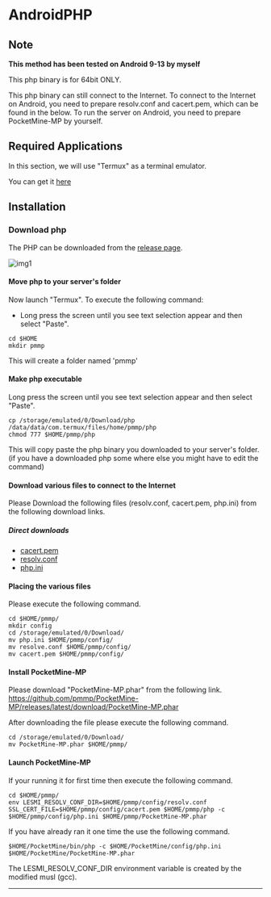 # AndroidPHP

## Note
**This method has been tested on Android 9-13 by myself**

This php binary is for 64bit ONLY.

This php binary can still connect to the Internet.
To connect to the Internet on Android, you need to prepare resolv.conf and cacert.pem, which can be found in the below.
To run the server on Android, you need to prepare PocketMine-MP by yourself.

## Required Applications
In this section, we will use "Termux" as a terminal emulator.

You can get it [here](https://github.com/termux/termux-app?)

## Installation
### Download php
The PHP can be downloaded from the [release page](https://github.com/JankleDev/AndroidPHP/releases).

![img1](https://user-images.githubusercontent.com/17798680/73345192-f9324300-42c6-11ea-9036-c162bf03c5bd.png)

#### Move php to your server's folder
Now launch "Termux".
To execute the following command:
 - Long press the screen until you see text selection appear and then select "Paste".

```
cd $HOME
mkdir pmmp
```

This will create a folder named 'pmmp'

#### Make php executable

Long press the screen until you see text selection appear and then select "Paste".

```
cp /storage/emulated/0/Download/php /data/data/com.termux/files/home/pmmp/php
chmod 777 $HOME/pmmp/php
```
This will copy paste the php binary you downloaded to your server's folder. (if you have a downloaded php some where else you might have to edit the command)

#### Download various files to connect to the Internet
Please Download the following files (resolv.conf, cacert.pem, php.ini) from the following download links.

##### Direct downloads
- [cacert.pem](https://curl.haxx.se/ca/cacert.pem)
- [resolv.conf](https://www.dropbox.com/s/xwta1aobds1557e/resolv.conf?dl=1)
- [php.ini](https://github.com/JankleDev/AndroidPHP/releases/latest/download/php.ini)

#### Placing the various files

Please execute the following command.
```
cd $HOME/pmmp/
mkdir config
cd /storage/emulated/0/Download/
mv php.ini $HOME/pmmp/config/
mv resolve.conf $HOME/pmmp/config/
mv cacert.pem $HOME/pmmp/config/
```

#### Install PocketMine-MP
Please download "PocketMine-MP.phar" from the following link.
https://github.com/pmmp/PocketMine-MP/releases/latest/download/PocketMine-MP.phar

After downloading the file please execute the following command.
```
cd /storage/emulated/0/Download/
mv PocketMine-MP.phar $HOME/pmmp/
```

#### Launch PocketMine-MP
If your running it for first time then execute the following command.
```
cd $HOME/pmmp/
env LESMI_RESOLV_CONF_DIR=$HOME/pmmp/config/resolv.conf SSL_CERT_FILE=$HOME/pmmp/config/cacert.pem $HOME/pmmp/php -c $HOME/pmmp/config/php.ini $HOME/pmmp/PocketMine-MP.phar
```

If you have already ran it one time the use the following command.
```
$HOME/PocketMine/bin/php -c $HOME/PocketMine/config/php.ini $HOME/PocketMine/PocketMine-MP.phar
```

The LESMI_RESOLV_CONF_DIR environment variable is created by the modified musl (gcc).

<hr />